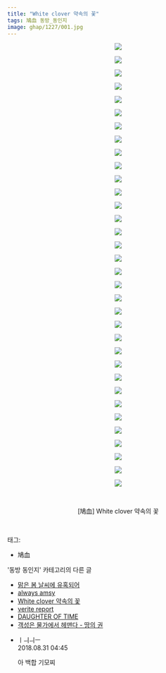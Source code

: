 ```yaml
---
title: "White clover 약속의 꽃"
tags: 鳩血 동방_동인지
image: ghap/1227/001.jpg
---
```

<div class="article">
<p style="text-align: center; clear: none; float: none;"><img src="{{ site.nasurl }}/ghap/1227/001.jpg"/></p>
<p style="text-align: center; clear: none; float: none;"><img src="{{ site.nasurl }}/ghap/1227/002.jpg"/></p>
<p style="text-align: center; clear: none; float: none;"><img src="{{ site.nasurl }}/ghap/1227/003.jpg"/></p>
<p style="text-align: center; clear: none; float: none;"><img src="{{ site.nasurl }}/ghap/1227/004.jpg"/></p>
<p style="text-align: center; clear: none; float: none;"><img src="{{ site.nasurl }}/ghap/1227/005.jpg"/></p>
<p style="text-align: center; clear: none; float: none;"><img src="{{ site.nasurl }}/ghap/1227/006.jpg"/></p>
<p style="text-align: center; clear: none; float: none;"><img src="{{ site.nasurl }}/ghap/1227/007.jpg"/></p>
<p style="text-align: center; clear: none; float: none;"><img src="{{ site.nasurl }}/ghap/1227/008.jpg"/></p>
<p style="text-align: center; clear: none; float: none;"><img src="{{ site.nasurl }}/ghap/1227/009.jpg"/></p>
<p style="text-align: center; clear: none; float: none;"><img src="{{ site.nasurl }}/ghap/1227/010.jpg"/></p>
<p style="text-align: center; clear: none; float: none;"><img src="{{ site.nasurl }}/ghap/1227/011.jpg"/></p>
<p style="text-align: center; clear: none; float: none;"><img src="{{ site.nasurl }}/ghap/1227/012.jpg"/></p>
<p style="text-align: center; clear: none; float: none;"><img src="{{ site.nasurl }}/ghap/1227/013.jpg"/></p>
<p style="text-align: center; clear: none; float: none;"><img src="{{ site.nasurl }}/ghap/1227/014.jpg"/></p>
<p style="text-align: center; clear: none; float: none;"><img src="{{ site.nasurl }}/ghap/1227/015.jpg"/></p>
<p style="text-align: center; clear: none; float: none;"><img src="{{ site.nasurl }}/ghap/1227/016.jpg"/></p>
<p style="text-align: center; clear: none; float: none;"><img src="{{ site.nasurl }}/ghap/1227/017.jpg"/></p>
<p style="text-align: center; clear: none; float: none;"><img src="{{ site.nasurl }}/ghap/1227/018.jpg"/></p>
<p style="text-align: center; clear: none; float: none;"><img src="{{ site.nasurl }}/ghap/1227/019.jpg"/></p>
<p style="text-align: center; clear: none; float: none;"><img src="{{ site.nasurl }}/ghap/1227/020.jpg"/></p>
<p style="text-align: center; clear: none; float: none;"><img src="{{ site.nasurl }}/ghap/1227/021.jpg"/></p>
<p style="text-align: center; clear: none; float: none;"><img src="{{ site.nasurl }}/ghap/1227/022.jpg"/></p>
<p style="text-align: center; clear: none; float: none;"><img src="{{ site.nasurl }}/ghap/1227/023.jpg"/></p>
<p style="text-align: center; clear: none; float: none;"><img src="{{ site.nasurl }}/ghap/1227/024.jpg"/></p>
<p style="text-align: center; clear: none; float: none;"><img src="{{ site.nasurl }}/ghap/1227/025.jpg"/></p>
<p style="text-align: center; clear: none; float: none;"><img src="{{ site.nasurl }}/ghap/1227/026.jpg"/></p>
<p style="text-align: center; clear: none; float: none;"><img src="{{ site.nasurl }}/ghap/1227/027.jpg"/></p>
<p style="text-align: center; clear: none; float: none;"><img src="{{ site.nasurl }}/ghap/1227/028.jpg"/></p>
<p style="text-align: center; clear: none; float: none;"><img src="{{ site.nasurl }}/ghap/1227/029.jpg"/></p>
<p style="text-align: center; clear: none; float: none;"><img src="{{ site.nasurl }}/ghap/1227/030.jpg"/></p>
<p style="text-align: center; clear: none; float: none;"><img src="{{ site.nasurl }}/ghap/1227/031.jpg"/></p>
<p style="text-align: center; clear: none; float: none;"><img src="{{ site.nasurl }}/ghap/1227/032.jpg"/></p>
<p style="text-align: center; clear: none; float: none;"><img src="{{ site.nasurl }}/ghap/1227/033.jpg"/></p>
<p style="text-align: center; clear: none; float: none;"><img src="{{ site.nasurl }}/ghap/1227/034.jpg"/></p>
<p style="text-align: center; clear: none; float: none;"><br/></p>
<p style="text-align: center; clear: none; float: none;">[鳩血] White clover 약속의 꽃</p>
<p><br/></p>
</div><div class="tagTrail">
<p>태그: </p>
<ul>
<li>鳩血</li>
</ul>
</div><div class="another">
<p>'동방 동인지' 카테고리의 다른 글</p>
<ul>
<li><a href="/2016-07-30-ghap_1229">맑은 봄 날씨에 유혹되어</a></li>
<li><a href="/2016-07-30-ghap_1228">always amsy</a></li>
<li><a href="/2016-07-30-ghap_1227">White clover 약속의 꽃</a></li>
<li><a href="/2016-07-29-ghap_1225">verite report</a></li>
<li><a href="/2016-07-29-ghap_1224">DAUGHTER OF TIME</a></li>
<li><a href="/2016-07-29-ghap_1222">객성은 물가에서 헤맨다 - 땅의 권</a></li>
</ul>
</div><div class="cb_module cb_fluid">
<div class="cb_wrt cb_profile">
<div class="comment">
<ul>
<li class="cb_thumb_off" id="comment15322049">
<div class="cb_comment_area">
<div class="cb_info_area">
<div class="cb_section">
<span class="cb_nick_name">ㅣㅢㅢㅡ</span>
</div>
<div class="cb_section">
<span class="cb_date">2018.08.31 04:45 </span>
</div>
</div>
<div class="cb_dsc_comment">
<p class="cb_dsc">
											아 백합 기모찌
										</p>
</div>
</div></li>
</ul>
</div>
</div><!-- commentList close -->
</div>
<br/>
<p id="refer"></p>
<br/>
